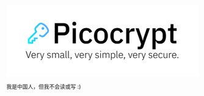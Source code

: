 <p align="center"><img align="center" src="/images/logo.svg" width="512" alt="Picocrypt"></p>

我是中国人，但我不会读或写 :)
